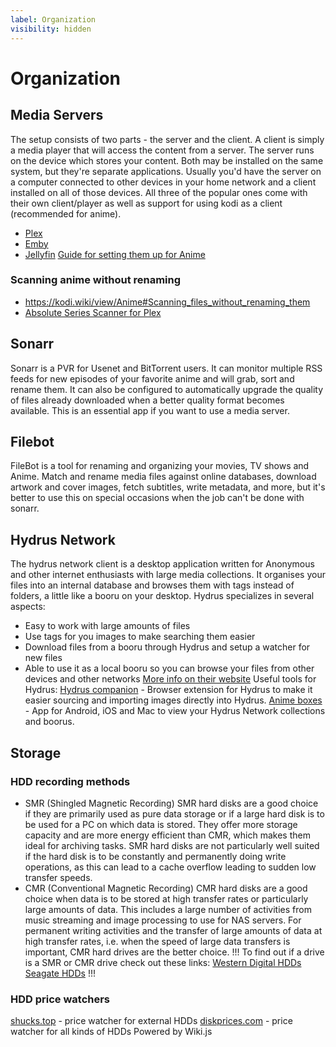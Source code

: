 ```yaml
---
label: Organization
visibility: hidden
---
```


# Organization

## Media Servers
The setup consists of two parts - the server and the client. A client is simply a media player that will access the content from a server. The server runs on the device which stores your content. Both may be installed on the same system, but they're separate applications. Usually you'd have the server on a computer connected to other devices in your home network and a client installed on all of those devices. All three of the popular ones come with their own client/player as well as support for using kodi as a client (recommended for anime).
- [Plex](https://www.plex.tv/)
- [Emby](https://emby.media/)
- [Jellyfin](https://jellyfin.org/)
[Guide for setting them up for Anime](https://docs.google.com/document/d/1sXKZDYzbBDDWS8eqJ3IcaxSWhYKIPDdtChm74CBJ6ig/edit?usp=sharing)
### Scanning anime without renaming
- https://kodi.wiki/view/Anime#Scanning_files_without_renaming_them
- [Absolute Series Scanner for Plex](https://github.com/ZeroQI/Hama.bundle)
## Sonarr
Sonarr is a PVR for Usenet and BitTorrent users. It can monitor multiple RSS feeds for new episodes of your favorite anime and will grab, sort and rename them. It can also be configured to automatically upgrade the quality of files already downloaded when a better quality format becomes available. This is an essential app if you want to use a media server.
## Filebot
FileBot is a tool for renaming and organizing your movies, TV shows and Anime. Match and rename media files against online databases, download artwork and cover images, fetch subtitles, write metadata, and more, but it's better to use this on special occasions when the job can't be done with sonarr.
## Hydrus Network
The hydrus network client is a desktop application written for Anonymous and other internet enthusiasts with large media collections. It organises your files into an internal database and browses them with tags instead of folders, a little like a booru on your desktop.
Hydrus specializes in several aspects:
- Easy to work with large amounts of files
- Use tags for you images to make searching them easier
- Download files from a booru through Hydrus and setup a watcher for new files
- Able to use it as a local booru so you can browse your files from other devices and other networks
[More info on their website](https://hydrusnetwork.github.io/hydrus/)
Useful tools for Hydrus:
[Hydrus companion](https://gitgud.io/prkc/hydrus-companion) - Browser extension for Hydrus to make it easier sourcing and importing images directly into Hydrus.
[Anime boxes](https://www.animebox.es/) - App for Android, iOS and Mac to view your Hydrus Network collections and boorus.
## Storage
### HDD recording methods
- SMR (Shingled Magnetic Recording)
SMR hard disks are a good choice if they are primarily used as pure data storage or if a large hard disk is to be used for a PC on which data is stored. They offer more storage capacity and are more energy efficient than CMR, which makes them ideal for archiving tasks. SMR hard disks are not particularly well suited if the hard disk is to be constantly and permanently doing write operations, as this can lead to a cache overflow leading to sudden low transfer speeds.
- CMR (Conventional Magnetic Recording)
CMR hard disks are a good choice when data is to be stored at high transfer rates or particularly large amounts of data. This includes a large number of activities from music streaming and image processing to use for NAS servers.
For permanent writing activities and the transfer of large amounts of data at high transfer rates, i.e. when the speed of large data transfers is important, CMR hard drives are the better choice.
!!!
To find out if a drive is a SMR or CMR drive check out these links:
[Western Digital HDDs](https://blog.westerndigital.com/wd-red-nas-drives/)
[Seagate HDDs](https://www.seagate.com/gb/en/internal-hard-drives/cmr-smr-list/)
!!!
### HDD price watchers
[shucks.top](https://shucks.top) - price watcher for external HDDs
[diskprices.com](https://diskprices.com/) - price watcher for all kinds of HDDs
Powered by Wiki.js
